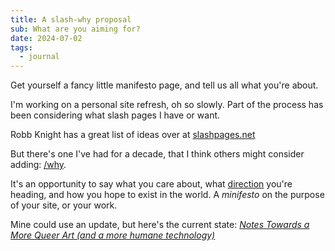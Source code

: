 ```yaml
---
title: A slash-why proposal
sub: What are you aiming for?
date: 2024-07-02
tags:
  - journal
---
```


Get yourself
a fancy little
manifesto page,
and tell us all
what you're about.

<!-- intro -->

I'm working on a personal site refresh,
oh so slowly.
Part of the process has been
considering what slash pages I have or want.

Robb Knight has a great list of ideas
over at [slashpages.net](https://slashpages.net)

But there's one I've had for a decade,
that I think others might consider adding:
[/why](/why).

It's an opportunity
to say what you care about,
what [direction](/2023/12/31/23-24/) you're heading,
and how you hope to exist in the world.
A _minifesto_ on the purpose of your site,
or your work.

Mine could use an update,
but here's the current state:
_[Notes Towards a More Queer Art (and a more humane technology)](/why)_
